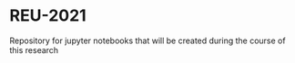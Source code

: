 # REU-2021
Repository for jupyter notebooks that will be created during the course of this research
